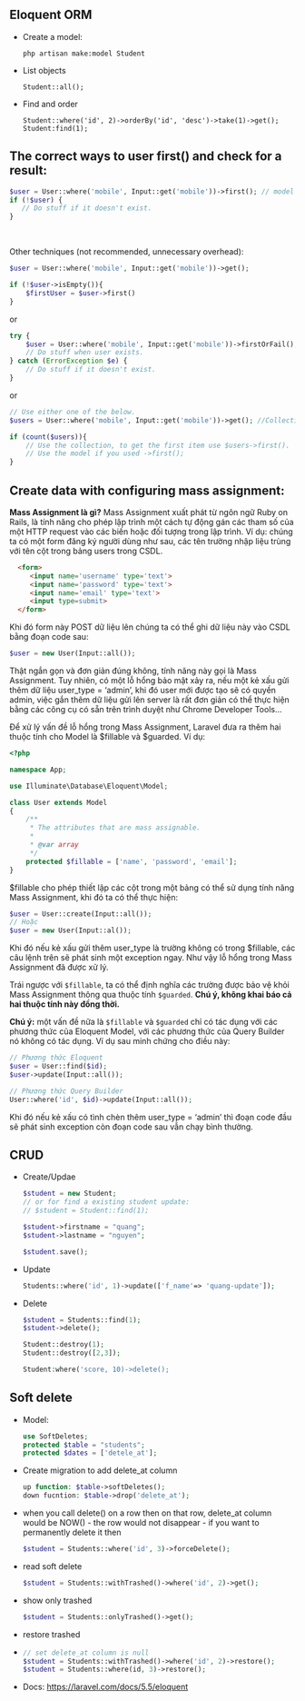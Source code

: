 ## Eloquent ORM

- Create a model:

  ```
  php artisan make:model Student
  ```

- List objects

  ```
  Student::all();
  ```

- Find and order

  ```
  Student::where('id', 2)->orderBy('id', 'desc')->take(1)->get();
  Student:find(1);
  ```

## The correct ways to user first() and check for a result:

```php
$user = User::where('mobile', Input::get('mobile'))->first(); // model or null
if (!$user) {
   // Do stuff if it doesn't exist.
}
```

​	

Other techniques (not recommended, unnecessary overhead):

```php
$user = User::where('mobile', Input::get('mobile'))->get();

if (!$user->isEmpty()){
    $firstUser = $user->first()
}
```

or

```php
try {
    $user = User::where('mobile', Input::get('mobile'))->firstOrFail();
    // Do stuff when user exists.
} catch (ErrorException $e) {
    // Do stuff if it doesn't exist.
}
```

or

```php
// Use either one of the below. 
$users = User::where('mobile', Input::get('mobile'))->get(); //Collection

if (count($users)){
    // Use the collection, to get the first item use $users->first().
    // Use the model if you used ->first();
}
```



## Create data with configuring mass assignment:

**Mass Assignment là gì?** Mass Assignment xuất phát từ ngôn ngữ Ruby on Rails, là tính năng cho phép lập trình một cách tự động gán các tham số của một HTTP request vào các biến hoặc đối tượng trong lập trình. Ví dụ: chúng ta có một form đăng ký người dùng như sau, các tên trường nhập liệu trùng với tên cột trong bảng users trong CSDL.

```html
  <form>
     <input name='username' type='text'>
     <input name='password' type='text'>
     <input name='email' type='text'>
     <input type=submit>
  </form>
```

Khi đó form này POST dữ liệu lên chúng ta có thể ghi dữ liệu này vào CSDL bằng đoạn code sau:

```php
$user = new User(Input::all());
```

Thật ngắn gọn và đơn giản đúng không, tính năng này gọi là Mass Assignment. Tuy nhiên, có một lỗ hổng bảo mật xảy ra, nếu một kẻ xấu gửi thêm dữ liệu user_type = ‘admin’, khi đó user mới được tạo sẽ có quyền admin, việc gắn thêm dữ liệu gửi lên server là rất đơn giản có thể thực hiện bằng các công cụ có sẵn trên trình duyệt như Chrome Developer Tools…

Để xử lý vấn đề lỗ hổng trong Mass Assignment, Laravel đưa ra thêm hai thuộc tính cho Model là $fillable và $guarded. Ví dụ:

```php
<?php

namespace App;

use Illuminate\Database\Eloquent\Model;

class User extends Model
{
    /**
     * The attributes that are mass assignable.
     *
     * @var array
     */
    protected $fillable = ['name', 'password', 'email'];
}
```

$fillable cho phép thiết lập các cột trong một bảng có thể sử dụng tính năng Mass Assignment, khi đó ta có thể thực hiện:

```php
$user = User::create(Input::all());
// Hoặc
$user = new User(Input::al());
```

Khi đó nếu kẻ xấu gửi thêm user_type là trường không có trong $fillable, các câu lệnh trên sẽ phát sinh một exception ngay. Như vậy lỗ hổng trong Mass Assignment đã được xử lý.

Trái ngược với `$fillable`, ta có thể định nghĩa các trường được bảo vệ khỏi Mass Assignment thông qua thuộc tính `$guarded`. **Chú ý, không khai báo cả hai thuộc tính này đồng thời.**

**Chú ý:** một vấn đề nữa là `$fillable` và `$guarded` chỉ có tác dụng với các phương thức của Eloquent Model, với các phương thức của Query Builder nó không có tác dụng. Ví dụ sau minh chứng cho điều này:

```php
// Phương thức Eloquent 
$user = User::find($id);
$user->update(Input::all());

// Phương thức Query Builder
User::where('id', $id)->update(Input::all());
```

Khi đó nếu kẻ xấu có tình chèn thêm user_type = ‘admin’ thì đoạn code đầu sẽ phát sinh exception còn đoạn code sau vẫn chạy bình thường.

## CRUD

- Create/Updae

  ```php
  $student = new Student;
  // or for find a existing student update: 
  // $student = Student::find(1);
  
  $student->firstname = "quang";
  $student->lastname = "nguyen";
  
  $student.save();
  ```

  

- Update

  ```php
  Students::where('id', 1)->update(['f_name'=> 'quang-update']);
  ```

- Delete

  ```php
  $student = Students::find(1);
  $student->delete();
  ```

  ```php
  Student::destroy(1);
  Student::destroy([2,3]);
  ```

  ```php
  Student:where('score, 10)->delete();
  ```

## Soft delete

- Model:

  ```php
  use SoftDeletes;
  protected $table = "students";
  protected $dates = ['detele_at'];
  ```

- Create migration to add delete_at column

  ```php
  up function: $table->softDeletes();
  down fucntion: $table->drop('delete_at');
  ```

- when you call delete() on a row then on that row, delete_at column would be  NOW() - the row would not disappear - if you want to permanently delete it then 

  ```php
  $student = Students::where('id', 3)->forceDelete();
  ```

- read soft delete

  ```php
  $student = Students::withTrashed()->where('id', 2)->get();
  ```

- show only trashed

  ```php
  $student = Students::onlyTrashed()->get();
  ```

- restore trashed

- ```php
  // set delete_at column is null
  $student = Students::withTrashed()->where('id', 2)->restore();
  $student = Students::where(id, 3)->restore();
  ```

- Docs: https://laravel.com/docs/5.5/eloquent

# 